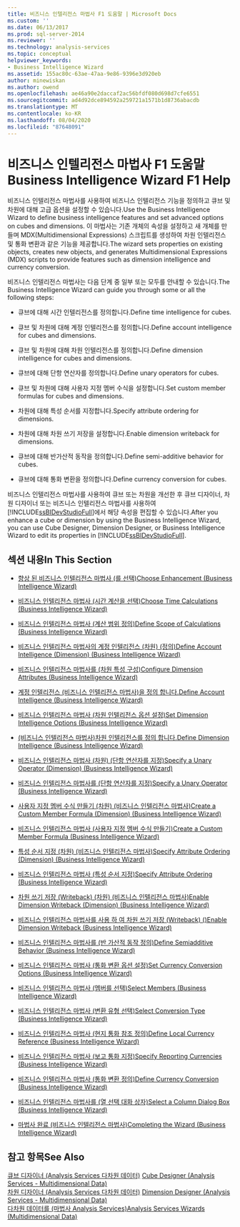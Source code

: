 ```yaml
---
title: 비즈니스 인텔리전스 마법사 F1 도움말 | Microsoft Docs
ms.custom: ''
ms.date: 06/13/2017
ms.prod: sql-server-2014
ms.reviewer: ''
ms.technology: analysis-services
ms.topic: conceptual
helpviewer_keywords:
- Business Intelligence Wizard
ms.assetid: 155ac80c-63ae-47aa-9e86-9396e3d920eb
author: minewiskan
ms.author: owend
ms.openlocfilehash: ae46a90e2daccaf2ac56bfdf080d698d7cfe6551
ms.sourcegitcommit: ad4d92dce894592a259721a1571b1d8736abacdb
ms.translationtype: MT
ms.contentlocale: ko-KR
ms.lasthandoff: 08/04/2020
ms.locfileid: "87648091"
---
```

# <a name="business-intelligence-wizard-f1-help"></a><span data-ttu-id="cc427-102">비즈니스 인텔리전스 마법사 F1 도움말</span><span class="sxs-lookup"><span data-stu-id="cc427-102">Business Intelligence Wizard F1 Help</span></span>
  <span data-ttu-id="cc427-103">비즈니스 인텔리전스 마법사를 사용하여 비즈니스 인텔리전스 기능을 정의하고 큐브 및 차원에 대해 고급 옵션을 설정할 수 있습니다.</span><span class="sxs-lookup"><span data-stu-id="cc427-103">Use the Business Intelligence Wizard to define business intelligence features and set advanced options on cubes and dimensions.</span></span> <span data-ttu-id="cc427-104">이 마법사는 기존 개체의 속성을 설정하고 새 개체를 만들며 MDX(Multidimensional Expressions) 스크립트를 생성하여 차원 인텔리전스 및 통화 변환과 같은 기능을 제공합니다.</span><span class="sxs-lookup"><span data-stu-id="cc427-104">The wizard sets properties on existing objects, creates new objects, and generates Multidimensional Expressions (MDX) scripts to provide features such as dimension intelligence and currency conversion.</span></span>  
  
 <span data-ttu-id="cc427-105">비즈니스 인텔리전스 마법사는 다음 단계 중 일부 또는 모두를 안내할 수 있습니다.</span><span class="sxs-lookup"><span data-stu-id="cc427-105">The Business Intelligence Wizard can guide you through some or all the following steps:</span></span>  
  
-   <span data-ttu-id="cc427-106">큐브에 대해 시간 인텔리전스를 정의합니다.</span><span class="sxs-lookup"><span data-stu-id="cc427-106">Define time intelligence for cubes.</span></span>  
  
-   <span data-ttu-id="cc427-107">큐브 및 차원에 대해 계정 인텔리전스를 정의합니다.</span><span class="sxs-lookup"><span data-stu-id="cc427-107">Define account intelligence for cubes and dimensions.</span></span>  
  
-   <span data-ttu-id="cc427-108">큐브 및 차원에 대해 차원 인텔리전스를 정의합니다.</span><span class="sxs-lookup"><span data-stu-id="cc427-108">Define dimension intelligence for cubes and dimensions.</span></span>  
  
-   <span data-ttu-id="cc427-109">큐브에 대해 단항 연산자를 정의합니다.</span><span class="sxs-lookup"><span data-stu-id="cc427-109">Define unary operators for cubes.</span></span>  
  
-   <span data-ttu-id="cc427-110">큐브 및 차원에 대해 사용자 지정 멤버 수식을 설정합니다.</span><span class="sxs-lookup"><span data-stu-id="cc427-110">Set custom member formulas for cubes and dimensions.</span></span>  
  
-   <span data-ttu-id="cc427-111">차원에 대해 특성 순서를 지정합니다.</span><span class="sxs-lookup"><span data-stu-id="cc427-111">Specify attribute ordering for dimensions.</span></span>  
  
-   <span data-ttu-id="cc427-112">차원에 대해 차원 쓰기 저장을 설정합니다.</span><span class="sxs-lookup"><span data-stu-id="cc427-112">Enable dimension writeback for dimensions.</span></span>  
  
-   <span data-ttu-id="cc427-113">큐브에 대해 반가산적 동작을 정의합니다.</span><span class="sxs-lookup"><span data-stu-id="cc427-113">Define semi-additive behavior for cubes.</span></span>  
  
-   <span data-ttu-id="cc427-114">큐브에 대해 통화 변환을 정의합니다.</span><span class="sxs-lookup"><span data-stu-id="cc427-114">Define currency conversion for cubes.</span></span>  
  
 <span data-ttu-id="cc427-115">비즈니스 인텔리전스 마법사를 사용하여 큐브 또는 차원을 개선한 후 큐브 디자이너, 차원 디자이너 또는 비즈니스 인텔리전스 마법사를 사용하여 [!INCLUDE[ssBIDevStudioFull](../includes/ssbidevstudiofull-md.md)]에서 해당 속성을 편집할 수 있습니다.</span><span class="sxs-lookup"><span data-stu-id="cc427-115">After you enhance a cube or dimension by using the Business Intelligence Wizard, you can use Cube Designer, Dimension Designer, or Business Intelligence Wizard to edit its properties in [!INCLUDE[ssBIDevStudioFull](../includes/ssbidevstudiofull-md.md)].</span></span>  
  
## <a name="in-this-section"></a><span data-ttu-id="cc427-116">섹션 내용</span><span class="sxs-lookup"><span data-stu-id="cc427-116">In This Section</span></span>  
  
-   [<span data-ttu-id="cc427-117">향상 된 비즈니스 인텔리전스 마법사 &#40;를 선택&#41;</span><span class="sxs-lookup"><span data-stu-id="cc427-117">Choose Enhancement &#40;Business Intelligence Wizard&#41;</span></span>](choose-enhancement-business-intelligence-wizard.md)  
  
-   [<span data-ttu-id="cc427-118">비즈니스 인텔리전스 마법사 &#40;시간 계산을 선택&#41;</span><span class="sxs-lookup"><span data-stu-id="cc427-118">Choose Time Calculations &#40;Business Intelligence Wizard&#41;</span></span>](choose-time-calculations-business-intelligence-wizard.md)  
  
-   [<span data-ttu-id="cc427-119">비즈니스 인텔리전스 마법사 &#40;계산 범위 정의&#41;</span><span class="sxs-lookup"><span data-stu-id="cc427-119">Define Scope of Calculations &#40;Business Intelligence Wizard&#41;</span></span>](define-scope-of-calculations-business-intelligence-wizard.md)  
  
-   [<span data-ttu-id="cc427-120">비즈니스 인텔리전스 마법사의 계정 인텔리전스 &#40;차원&#41; &#40;정의&#41;</span><span class="sxs-lookup"><span data-stu-id="cc427-120">Define Account Intelligence &#40;Dimension&#41; &#40;Business Intelligence Wizard&#41;</span></span>](define-account-intelligence-dimension-business-intelligence-wizard.md)  
  
-   [<span data-ttu-id="cc427-121">비즈니스 인텔리전스 마법사를 &#40;차원 특성 구성&#41;</span><span class="sxs-lookup"><span data-stu-id="cc427-121">Configure Dimension Attributes &#40;Business Intelligence Wizard&#41;</span></span>](configure-dimension-attributes-business-intelligence-wizard.md)  
  
-   [<span data-ttu-id="cc427-122">계정 인텔리전스 &#40;비즈니스 인텔리전스 마법사&#41;을 정의 합니다.</span><span class="sxs-lookup"><span data-stu-id="cc427-122">Define Account Intelligence &#40;Business Intelligence Wizard&#41;</span></span>](define-account-intelligence-business-intelligence-wizard.md)  
  
-   [<span data-ttu-id="cc427-123">비즈니스 인텔리전스 마법사 &#40;차원 인텔리전스 옵션 설정&#41;</span><span class="sxs-lookup"><span data-stu-id="cc427-123">Set Dimension Intelligence Options &#40;Business Intelligence Wizard&#41;</span></span>](set-dimension-intelligence-options-business-intelligence-wizard.md)  
  
-   [<span data-ttu-id="cc427-124">&#40;비즈니스 인텔리전스 마법사&#41;차원 인텔리전스를 정의 합니다.</span><span class="sxs-lookup"><span data-stu-id="cc427-124">Define Dimension Intelligence &#40;Business Intelligence Wizard&#41;</span></span>](define-dimension-intelligence-business-intelligence-wizard.md)  
  
-   [<span data-ttu-id="cc427-125">비즈니스 인텔리전스 마법사 &#40;차원&#41; &#40;단항 연산자를 지정&#41;</span><span class="sxs-lookup"><span data-stu-id="cc427-125">Specify a Unary Operator &#40;Dimension&#41; &#40;Business Intelligence Wizard&#41;</span></span>](specify-a-unary-operator-dimension-business-intelligence-wizard.md)  
  
-   [<span data-ttu-id="cc427-126">비즈니스 인텔리전스 마법사를 &#40;단항 연산자를 지정&#41;</span><span class="sxs-lookup"><span data-stu-id="cc427-126">Specify a Unary Operator &#40;Business Intelligence Wizard&#41;</span></span>](specify-a-unary-operator-business-intelligence-wizard.md)  
  
-   [<span data-ttu-id="cc427-127">사용자 지정 멤버 수식 만들기 &#40;차원&#41; &#40;비즈니스 인텔리전스 마법사&#41;</span><span class="sxs-lookup"><span data-stu-id="cc427-127">Create a Custom Member Formula &#40;Dimension&#41; &#40;Business Intelligence Wizard&#41;</span></span>](create-a-custom-member-formula-dimension-business-intelligence-wizard.md)  
  
-   [<span data-ttu-id="cc427-128">비즈니스 인텔리전스 마법사 &#40;사용자 지정 멤버 수식 만들기&#41;</span><span class="sxs-lookup"><span data-stu-id="cc427-128">Create a Custom Member Formula &#40;Business Intelligence Wizard&#41;</span></span>](create-a-custom-member-formula-business-intelligence-wizard.md)  
  
-   [<span data-ttu-id="cc427-129">특성 순서 지정 &#40;차원&#41; &#40;비즈니스 인텔리전스 마법사&#41;</span><span class="sxs-lookup"><span data-stu-id="cc427-129">Specify Attribute Ordering &#40;Dimension&#41; &#40;Business Intelligence Wizard&#41;</span></span>](specify-attribute-ordering-dimension-business-intelligence-wizard.md)  
  
-   [<span data-ttu-id="cc427-130">비즈니스 인텔리전스 마법사 &#40;특성 순서 지정&#41;</span><span class="sxs-lookup"><span data-stu-id="cc427-130">Specify Attribute Ordering &#40;Business Intelligence Wizard&#41;</span></span>](specify-attribute-ordering-business-intelligence-wizard.md)  
  
-   [<span data-ttu-id="cc427-131">차원 쓰기 저장 (Writeback) &#40;차원&#41; &#40;비즈니스 인텔리전스 마법사&#41;</span><span class="sxs-lookup"><span data-stu-id="cc427-131">Enable Dimension Writeback &#40;Dimension&#41; &#40;Business Intelligence Wizard&#41;</span></span>](enable-dimension-writeback-dimension-business-intelligence-wizard.md)  
  
-   [<span data-ttu-id="cc427-132">비즈니스 인텔리전스 마법사를 사용 하 여 차원 쓰기 저장 (Writeback) &#40;&#41;</span><span class="sxs-lookup"><span data-stu-id="cc427-132">Enable Dimension Writeback &#40;Business Intelligence Wizard&#41;</span></span>](enable-dimension-writeback-business-intelligence-wizard.md)  
  
-   [<span data-ttu-id="cc427-133">비즈니스 인텔리전스 마법사를 &#40;반 가산적 동작 정의&#41;</span><span class="sxs-lookup"><span data-stu-id="cc427-133">Define Semiadditive Behavior &#40;Business Intelligence Wizard&#41;</span></span>](define-semiadditive-behavior-business-intelligence-wizard.md)  
  
-   [<span data-ttu-id="cc427-134">비즈니스 인텔리전스 마법사 &#40;통화 변환 옵션 설정&#41;</span><span class="sxs-lookup"><span data-stu-id="cc427-134">Set Currency Conversion Options &#40;Business Intelligence Wizard&#41;</span></span>](set-currency-conversion-options-business-intelligence-wizard.md)  
  
-   [<span data-ttu-id="cc427-135">비즈니스 인텔리전스 마법사 &#40;멤버를 선택&#41;</span><span class="sxs-lookup"><span data-stu-id="cc427-135">Select Members &#40;Business Intelligence Wizard&#41;</span></span>](select-members-business-intelligence-wizard.md)  
  
-   [<span data-ttu-id="cc427-136">비즈니스 인텔리전스 마법사 &#40;변환 유형 선택&#41;</span><span class="sxs-lookup"><span data-stu-id="cc427-136">Select Conversion Type &#40;Business Intelligence Wizard&#41;</span></span>](select-conversion-type-business-intelligence-wizard.md)  
  
-   [<span data-ttu-id="cc427-137">비즈니스 인텔리전스 마법사 &#40;현지 통화 참조 정의&#41;</span><span class="sxs-lookup"><span data-stu-id="cc427-137">Define Local Currency Reference &#40;Business Intelligence Wizard&#41;</span></span>](define-local-currency-reference-business-intelligence-wizard.md)  
  
-   [<span data-ttu-id="cc427-138">비즈니스 인텔리전스 마법사 &#40;보고 통화 지정&#41;</span><span class="sxs-lookup"><span data-stu-id="cc427-138">Specify Reporting Currencies &#40;Business Intelligence Wizard&#41;</span></span>](specify-reporting-currencies-business-intelligence-wizard.md)  
  
-   [<span data-ttu-id="cc427-139">비즈니스 인텔리전스 마법사 &#40;통화 변환 정의&#41;</span><span class="sxs-lookup"><span data-stu-id="cc427-139">Define Currency Conversion &#40;Business Intelligence Wizard&#41;</span></span>](define-currency-conversion-business-intelligence-wizard.md)  
  
-   [<span data-ttu-id="cc427-140">비즈니스 인텔리전스 마법사를 &#40;열 선택 대화 상자&#41;</span><span class="sxs-lookup"><span data-stu-id="cc427-140">Select a Column Dialog Box &#40;Business Intelligence Wizard&#41;</span></span>](select-a-column-dialog-box-business-intelligence-wizard.md)  
  
-   [<span data-ttu-id="cc427-141">마법사 완료 &#40;비즈니스 인텔리전스 마법사&#41;</span><span class="sxs-lookup"><span data-stu-id="cc427-141">Completing the Wizard &#40;Business Intelligence Wizard&#41;</span></span>](completing-the-wizard-business-intelligence-wizard.md)  
  
## <a name="see-also"></a><span data-ttu-id="cc427-142">참고 항목</span><span class="sxs-lookup"><span data-stu-id="cc427-142">See Also</span></span>  
 <span data-ttu-id="cc427-143">[큐브 디자이너 &#40;Analysis Services 다차원 데이터&#41;](cube-designer-analysis-services-multidimensional-data.md) </span><span class="sxs-lookup"><span data-stu-id="cc427-143">[Cube Designer &#40;Analysis Services - Multidimensional Data&#41;](cube-designer-analysis-services-multidimensional-data.md) </span></span>  
 <span data-ttu-id="cc427-144">[차원 디자이너 &#40;Analysis Services 다차원 데이터&#41;](dimension-designer-analysis-services-multidimensional-data.md) </span><span class="sxs-lookup"><span data-stu-id="cc427-144">[Dimension Designer &#40;Analysis Services - Multidimensional Data&#41;](dimension-designer-analysis-services-multidimensional-data.md) </span></span>  
 [<span data-ttu-id="cc427-145">다차원 데이터를 &#40;마법사 Analysis Services&#41;</span><span class="sxs-lookup"><span data-stu-id="cc427-145">Analysis Services Wizards &#40;Multidimensional Data&#41;</span></span>](analysis-services-wizards-multidimensional-data.md)  
  
  
